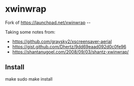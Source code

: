 # xwinwrap
Fork of https://launchpad.net/xwinwrap --

Taking some notes from:
* https://github.com/graysky2/xscreensaver-aerial
* https://gist.github.com/Dhertz/9dd69eaad092d0c0fe96
* https://shantanugoel.com/2008/09/03/shantz-xwinwrap/

## Install
make
sudo make install
